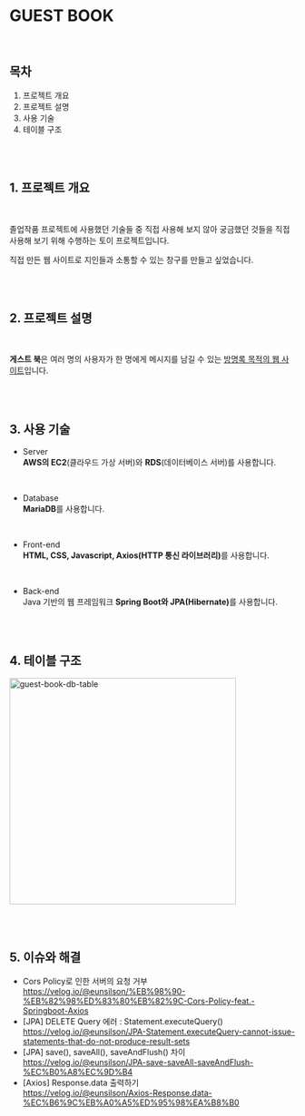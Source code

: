 # GUEST BOOK
<br>

## <b>목차</b>
1. 프로젝트 개요
2. 프로젝트 설명
3. 사용 기술
4. 테이블 구조

<br>
<br>

## <b>1. 프로젝트 개요</b>
<br>
<p>졸업작품 프로젝트에 사용했던 기술들 중 직접 사용해 보지 않아 궁금했던 것들을 직접 사용해 보기 위해 수행하는 토이 프로젝트입니다.</p>
<p>직접 만든 웹 사이트로 지인들과 소통할 수 있는 창구를 만들고 싶었습니다.</p>
<br><br>

## <b>2. 프로젝트 설명</b>
<br>
<p><b>게스트 북</b>은 여러 명의 사용자가 한 명에게 메시지를 남길 수 있는 <u>방명록 목적의 웹 사이트</u>입니다.</p>
<br><br>

## <b>3. 사용 기술</b>

+ Server  
<b>AWS의 EC2</b>(클라우드 가상 서버)와 <b>RDS</b>(데이터베이스 서버)를 사용합니다.

<br>

+ Database  
<b>MariaDB</b>를 사용합니다.

<br>

+ Front-end  
<b>HTML, CSS, Javascript, Axios(HTTP 통신 라이브러리)</b>를 사용합니다.

<br>

+ Back-end  
Java 기반의 웹 프레임워크 <b>Spring Boot와 JPA(Hibernate)</b>를 사용합니다.

<br><br>

## <b>4. 테이블 구조</b>
<img width="399" alt="guest-book-db-table" src="https://user-images.githubusercontent.com/46162801/173296869-10d053a7-cfae-4fdc-a1b3-24b8e918acc4.png">

<br><br>

## <b>5. 이슈와 해결</b>
* Cors Policy로 인한 서버의 요청 거부<br>https://velog.io/@eunsilson/%EB%98%90-%EB%82%98%ED%83%80%EB%82%9C-Cors-Policy-feat.-Springboot-Axios
* [JPA] DELETE Query 에러 : Statement.executeQuery()<br>https://velog.io/@eunsilson/JPA-Statement.executeQuery-cannot-issue-statements-that-do-not-produce-result-sets
* [JPA] save(), saveAll(), saveAndFlush() 차이<br>https://velog.io/@eunsilson/JPA-save-saveAll-saveAndFlush-%EC%B0%A8%EC%9D%B4
* [Axios] Response.data 출력하기<br>https://velog.io/@eunsilson/Axios-Response.data-%EC%B6%9C%EB%A0%A5%ED%95%98%EA%B8%B0
